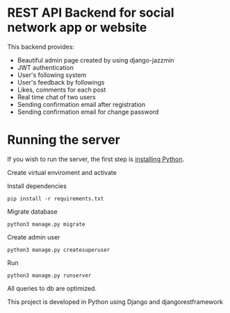 # REST API Backend for social network app or website

This backend provides:
  - Beautiful admin page created by using django-jazzmin
  - JWT authentication
  - User's following system
  - User's feedback by followings
  - Likes, comments for each post
  - Real time chat of two users
  - Sending confirmation email after registration
  - Sending confirmation email for change password
  
# Running the server
If you wish to run the server, the first step is [installing Python](https://www.python.org/downloads/).

Create virtual enviroment and activate

Install dependencies
```
pip install -r requirements.txt
```


Migrate database
```
python3 manage.py migrate
```

Create admin user
```
python3 manage.py createsuperuser
```

Run
```
python3 manage.py runserver
```

All queries to db are optimized.

This project is developed in Python using Django and djangorestframework

